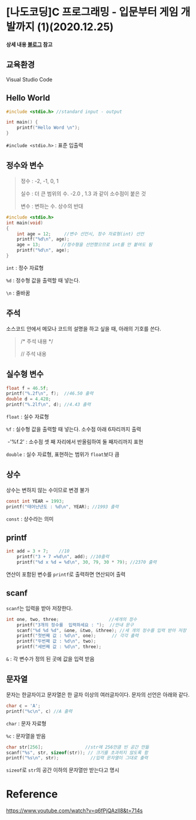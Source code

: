 # [나도코딩]C 프로그래밍 - 입문부터 게임 개발까지 (1)(2020.12.25)



**상세 내용 [블로그](https://greedysiru.tistory.com/62) 참고**



## 교육환경

Visual Studio Code



## Hello World

```C
#include <stdio.h> //standard input - output

int main() {
    printf("Hello Word \n");
}
```

`#include <stdio.h>` : 표준 입출력



## 정수와 변수

> 정수 : -2, -1, 0, 1
>
> 실수 : 더 큰 범위의 수. -2.0 , 1.3 과 같이 소수점이 붙은 것
>
> 변수 : 변하는 수. 상수의 반대

```C
#include <stdio.h>
int main(void)
{
    int age = 12;     //변수 선언시, 정수 자료형(int) 선언
    printf("%d\n", age);  
    age = 13;        //정수형을 선언했으므로 int를 안 붙여도 됨
    printf("%d\n", age);
}
```

`int` : 정수 자료형

`%d` : 정수형 값을 출력할 때 넣는다.

`\n` : 줄바꿈



## 주석

소스코드 안에서 메모나 코드의 설명을 하고 싶을 때, 아래의 기호를 쓴다.

> /* 주석 내용 */
>
> // 주석 내용



## 실수형 변수

```c
float f = 46.5f;				
printf("%.2f\n", f);  //46.50 출력
double d = 4.428;
printf("%.2lf\n", d); //4.43 출력
```

`float`  : 실수 자료형

`%f` : 실수형 값을 출력할 때 넣는다. 소수점 아래 6자리까지 출력

​	-'%f.2' : 소수점 셋 째 자리에서 반올림하여 둘 째자리까지 표현

`double`  : 실수 자료형, 표현하는 범위가 `float`보다 큼



## 상수

상수는 변하지 않는 수이므로 변경 불가

```C
const int YEAR = 1993;
printf("태어난년도 : %d\n", YEAR); //1993 출력
```

`const` : 상수라는 의미



## printf

```C
int add = 3 + 7;    //10
    printf("3 + 7 =%d\n", add); //10출력 
    printf("%d x %d = %d\n", 30, 79, 30 * 79); //2370 출력
```

연산이 포함된 변수를 `printf`로 출력하면 연산되어 출력



## scanf

`scanf`는 입력을 받아 저장한다. 

```C
int one, two, three;                   //세개의 정수
    printf("3개의 정수를  입력하세요 : ");  //안내 문구
    scanf("%d %d %d", &one, &two, &three); //세 개의 정수를 입력 받아 저장
    printf("첫번째 값 : %d\n", one);      // 각각 출력
    printf("두번째 값 : %d\n", two);
    printf("세번째 값 : %d\n", three);
```

`&` : 각 변수가 정의 된 곳에 값을 입력 받음



## 문자열

문자는 한글자이고 문자열은 한 글자 이상의 여러글자이다. 문자의 선언은 아래와 같다.

 ```C
char c = 'A';
printf("%c\n", c) //A 출력
 ```

`char` : 문자 자료형

`%c` : 문자열을 받음

```C
char str[256];                //str에 256만큼 빈 공간 만듦
scanf("%s", str, sizeof(str)); // 크기를 초과히지 않도록 함
printf("%s\n", str);	        //입력 문자열이 그대로 출력
```

 `sizeof`로 `str`의 공간 이하의 문자열만 받는다고 명시



# Reference

https://www.youtube.com/watch?v=q6fPjQAzll8&t=714s
